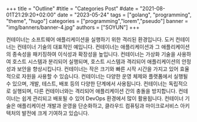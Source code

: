 +++
title = "Outline"
#title = "Categories Post"
#date = "2021-08-01T21:29:20+02:00"
date = "2023-05-24"
tags = ["golang", "programming", "theme", "hugo"]
categories = ["programming","lorem","pseudo"]
banner = "img/banners/banner-4.jpg"
authors = ["SOYUN"]
+++

컨테이너는 소프트웨어 애플리케이션을 실행하기 위한 격리된 환경입니다. 도커 컨테이너는 컨테이너 기술의 대표적인 예입니다. 컨테이너는 애플리케이션과 그 애플리케이션의 종속성을 패키징하여 이식성과 확장성을 높입니다. 컨테이너는 가상화 기술을 사용하여 호스트 시스템과 분리되어 실행되며, 호스트 시스템과 격리되어 애플리케이션의 안정성과 보안을 향상시킵니다. 컨테이너는 작은 크기와 빠른 시작 시간을 가지고 있어 효율적으로 자원을 사용할 수 있습니다. 컨테이너는 다양한 운영 체제와 플랫폼에서 실행될 수 있으며, 개발, 테스트, 배포 등의 다양한 단계에서 사용됩니다. 컨테이너는 독립적으로 실행되며, 다른 컨테이너와는 격리되어 애플리케이션 간의 충돌을 방지합니다. 컨테이너는 쉽게 관리되고 배포될 수 있어 DevOps 환경에서 많이 활용됩니다. 컨테이너 기술은 애플리케이션 개발과 운영을 단순화하고, 클라우드 컴퓨팅과 마이크로서비스 아키텍처의 발전에 크게 기여하고 있습니다.